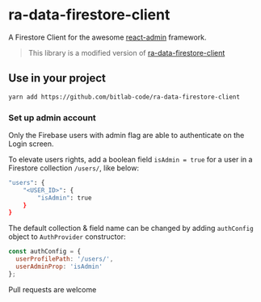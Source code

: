 # ra-data-firestore-client

A Firestore Client for the awesome [react-admin](https://github.com/marmelab/react-admin) framework. 

>This library is a modified version of [ra-data-firestore-client](https://github.com/rafalzawadzki/ra-data-firestore-client)

## Use in your project

```bash
yarn add https://github.com/bitlab-code/ra-data-firestore-client
```

### Set up admin account
Only the Firebase users with admin flag are able to authenticate on the Login screen.

To elevate users rights, add a boolean field `isAdmin = true` for a user in a Firestore collection `/users/`, like below:

```bash
"users": {
    "<USER_ID>": {
        "isAdmin": true
    }
}
```

The default collection & field name can be changed by adding `authConfig` object to `AuthProvider` constructor:

```javascript
const authConfig = {
  userProfilePath: '/users/',
  userAdminProp: 'isAdmin'
};
```

Pull requests are welcome